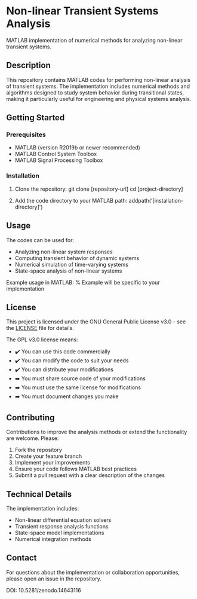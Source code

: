 # Non-linear Transient Systems Analysis
MATLAB implementation of numerical methods for analyzing non-linear transient systems.

## Description
This repository contains MATLAB codes for performing non-linear analysis of transient systems. The implementation includes numerical methods and algorithms designed to study system behavior during transitional states, making it particularly useful for engineering and physical systems analysis.

## Getting Started

### Prerequisites
- MATLAB (version R2019b or newer recommended)
- MATLAB Control System Toolbox
- MATLAB Signal Processing Toolbox

### Installation
1. Clone the repository:
git clone [repository-url]
cd [project-directory]

2. Add the code directory to your MATLAB path:
addpath('[installation-directory]')

## Usage
The codes can be used for:
- Analyzing non-linear system responses
- Computing transient behavior of dynamic systems
- Numerical simulation of time-varying systems
- State-space analysis of non-linear systems

Example usage in MATLAB:
% Example will be specific to your implementation

## License
This project is licensed under the GNU General Public License v3.0 - see the [LICENSE](LICENSE) file for details.

The GPL v3.0 license means:
- ✔️ You can use this code commercially
- ✔️ You can modify the code to suit your needs
- ✔️ You can distribute your modifications
- ➡️ You must share source code of your modifications
- ➡️ You must use the same license for modifications
- ➡️ You must document changes you make

## Contributing
Contributions to improve the analysis methods or extend the functionality are welcome. Please:
1. Fork the repository
2. Create your feature branch
3. Implement your improvements
4. Ensure your code follows MATLAB best practices
5. Submit a pull request with a clear description of the changes

## Technical Details
The implementation includes:
- Non-linear differential equation solvers
- Transient response analysis functions
- State-space model implementations
- Numerical integration methods

## Contact
For questions about the implementation or collaboration opportunities, please open an issue in the repository.

DOI: 10.5281/zenodo.14643116
